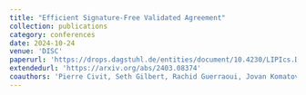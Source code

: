 ```yaml
---
title: "Efficient Signature-Free Validated Agreement"
collection: publications
category: conferences
date: 2024-10-24
venue: 'DISC'
paperurl: 'https://drops.dagstuhl.de/entities/document/10.4230/LIPIcs.DISC.2024.14'
extendedurl: 'https://arxiv.org/abs/2403.08374'
coauthors: 'Pierre Civit, Seth Gilbert, Rachid Guerraoui, Jovan Komatovic, Manuel Vidigueira, Igor Zablotchi'
---
```

